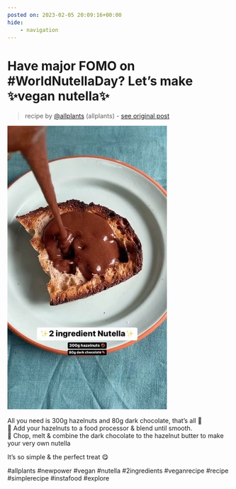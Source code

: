 ```yaml
---
posted on: 2023-02-05 20:09:16+00:00
hide:
    - navigation
---
```


# Have major FOMO on #WorldNutellaDay? Let’s make ✨vegan nutella✨ 

> recipe by [@allplants](https://www.instagram.com/allplants/) 
(allplants) - [see original post](https://instagram.com/p/CoSyKUoA9qr)

![](../img/allplants_05-02-2023_2002.png)

  
All you need is 300g hazelnuts and 80g dark chocolate, that’s all 🙌  
🌰 Add your hazelnuts to a food processor & blend until smooth.  
🍫 Chop, melt & combine the dark chocolate to the hazelnut butter to make your very own nutella  
  
It’s so simple & the perfect treat 😋  
  
\#allplants \#newpower \#vegan \#nutella \#2ingredients \#veganrecipe \#recipe \#simplerecipe \#instafood \#explore   